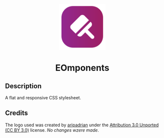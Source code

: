 <p align="center">
    <img width="150" src="/docs/assets/img/logo.svg" />
    <h1 align="center">EOmponents</h1>
</p>

## Description

A flat and responsive CSS stylesheet.

## Credits

The logo used was created by [aripadrian](https://dribbble.com/aripadrian) under the [Attribution 3.0 Unported (CC BY 3.0)](https://creativecommons.org/licenses/by/3.0/) license. _No changes wzere made_.
